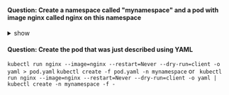 #### Question: Create a namespace called "mynamespace" and a pod with image nginx called nginx on this namespace
<details><summary>show</summary>
<p>

```bash
kubectl create namespace mynamespace
kubectl run nginx --image=nginx --restart=Never -n mynamespace
```

</p>
</details>

#### Question: Create the pod that was just described using YAML
 
``kubectl run nginx --image=nginx --restart=Never --dry-run=client -o yaml > pod.yaml``
``kubectl create -f pod.yaml -n mynamespace``
or
`` kubectl run nginx --image=nginx --restart=Never --dry-run=client -o yaml | kubectl create
-n mynamespace -f -``
